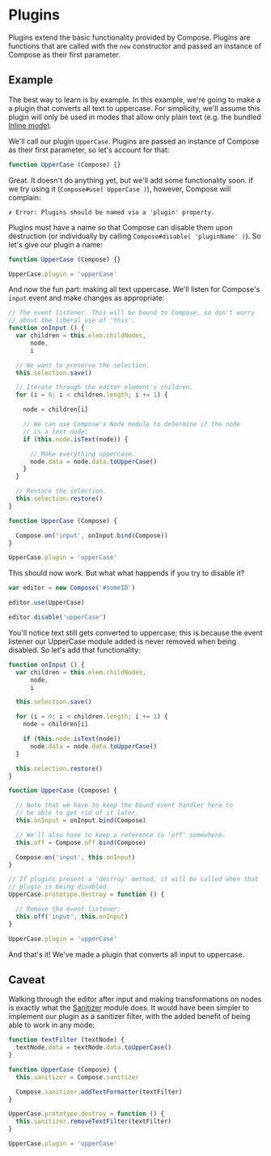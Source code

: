 # Plugins

Plugins extend the basic functionality provided by Compose. Plugins are functions that are called with the `new` constructor and passed an instance of Compose as their first parameter.

## Example

The best way to learn is by example. In this example, we're going to make a a plugin that converts all text to uppercase. For simplicity, we'll assume this plugin will only be used in modes that allow only plain text (e.g. the bundled [Inline mode](https://github.com/lucthev/compose/tree/master/docs/inline.md)).

We'll call our plugin `UpperCase`. Plugins are passed an instance of Compose as their first parameter, so let's account for that:

```js
function UpperCase (Compose) {}
```

Great. It doesn't do anything yet, but we'll add some functionality soon. if we try using it (`Compose#use( UpperCase )`), however, Compose will complain:

```
✗ Error: Plugins should be named via a 'plugin' property.
```

Plugins must have a name so that Compose can disable them upon destruction (or individually by calling `Compose#disable( 'pluginName' )`). So let's give our plugin a name:

```js
function UpperCase (Compose) {}

UpperCase.plugin = 'upperCase'
```

And now the fun part: making all text uppercase. We'll listen for Compose's `input` event and make changes as appropriate:

```js
// The event listener. This will be bound to Compose, so don't worry
// about the liberal use of 'this'.
function onInput () {
  var children = this.elem.childNodes,
      node,
      i

  // We want to preserve the selection.
  this.selection.save()

  // Iterate through the editor element's children.
  for (i = 0; i < children.length; i += 1) {

    node = children[i]

    // We can use Compose's Node module to determine if the node
    // is a text node:
    if (this.node.isText(node)) {

      // Make everything uppercase.
      node.data = node.data.toUpperCase()
    }
  }

  // Restore the selection.
  this.selection.restore()
}

function UpperCase (Compose) {

  Compose.on('input', onInput.bind(Compose))
}

UpperCase.plugin = 'upperCase'
```

This should now work. But what what happends if you try to disable it?

```js
var editor = new Compose('#someID')

editor.use(UpperCase)

editor.disable('upperCase')
```

You'll notice text still gets converted to uppercase; this is because the event listener our UpperCase module added is never removed when being disabled. So let's add that functionality:

```js
function onInput () {
  var children = this.elem.childNodes,
      node,
      i

  this.selection.save()

  for (i = 0; i < children.length; i += 1) {
    node = children[i]

    if (this.node.isText(node))
      node.data = node.data.toUpperCase()
  }

  this.selection.restore()
}

function UpperCase (Compose) {

  // Note that we have to keep the bound event handler here to
  // be able to get rid of it later.
  this.onInput = onInput.bind(Compose)

  // We'll also have to keep a reference to 'off' somewhere.
  this.off = Compose.off.bind(Compose)

  Compose.on('input', this.onInput)
}

// If plugins present a 'destroy' method, it will be called when that
// plugin is being disabled.
UpperCase.prototype.destroy = function () {

  // Remove the event listener:
  this.off('input', this.onInput)
}

UpperCase.plugin = 'upperCase'
```

And that's it! We've made a plugin that converts all input to uppercase.

## Caveat

Walking through the editor after input and making transformations on nodes is exactly what the [Sanitizer](https://github.com/lucthev/compose/tree/master/docs/formatting/sanitizer.md) module does. It would have been simpler to implement our plugin as a sanitizer filter, with the added benefit of being able to work in any mode:

```js
function textFilter (textNode) {
  textNode.data = textNode.data.toUpperCase()
}

function UpperCase (Compose) {
  this.sanitizer = Compose.sanitizer

  Compose.sanitizer.addTextFormatter(textFilter)
}

UpperCase.prototype.destroy = function () {
  this.sanitizer.removeTextFilter(textFilter)
}

UpperCase.plugin = 'upperCase'
```
